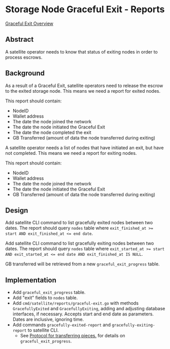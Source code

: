 # Storage Node Graceful Exit - Reports

[Graceful Exit Overview](overview.md)

## Abstract

A satellite operator needs to know that status of exiting nodes in order to process escrows. 

## Background

As a result of a Graceful Exit, satellite operators need to release the escrow to the exited storage node. This means we need a report for exited nodes. 

This report should contain:
- NodeID
- Wallet address
- The date the node joined the network
- The date the node initiated the Graceful Exit
- The date the node completed the exit
- GB Transferred (amount of data the node transferred during exiting)

A satellite operator needs a list of nodes that have initiated an exit, but have not completed. This means we need a report for exiting nodes.

This report should contain:
- NodeID
- Wallet address
- The date the node joined the network
- The date the node initiated the Graceful Exit
- GB Transferred (amount of data the node transferred during exiting)

## Design

Add satellite CLI command to list gracefully exited nodes between two dates. The report should query `nodes` table where `exit_finished_at >= start AND exit_finished_at <= end date`. 

Add satellite CLI command to list gracefully exiting nodes between two dates. The report should query `nodes` table where `exit_started_at >= start AND exit_started_at <= end date AND exit_finished_at IS NULL`. 

GB transferred will be retrieved from a new `graceful_exit_progress` table.

## Implementation

- Add `graceful_exit_progress` table.
- Add "exit" fields to `nodes` table.
- Add `cmd/satellite/reports/graceful-exit.go` with methods `GracefullyExited` and `GracefullyExiting`, adding and adjusting database interfaces, if necessary. Accepts start and end date as parameters. Dates are inclusive, ignoring time.
- Add commands `gracefully-exited-report` and `gracefully-exiting-report` to satellite CLI.
    - See [Protocol for transferring pieces.](protocol.md) for details on `graceful_exit_progress`.

